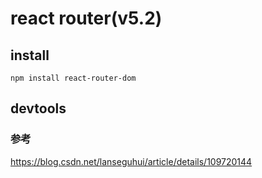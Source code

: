 # react router(v5.2)

## install

```
npm install react-router-dom
```

## devtools 

### 参考

https://blog.csdn.net/lanseguhui/article/details/109720144